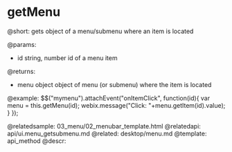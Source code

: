 getMenu
=============


@short: gets object of a menu/submenu where an item is located
	
@params:
- id	string, number	id of a menu item

@returns:
- menu 	object	object of menu (or submenu) where the item is located

@example:
$$("mymenu").attachEvent("onItemClick", function(id){
	var menu = this.getMenu(id);
	webix.message("Click: "+menu.getItem(id).value);
	}
});

@relatedsample:
	03_menu/02_menubar_template.html
@relatedapi:
	api/ui.menu_getsubmenu.md
@related:
	desktop/menu.md
@template:	api_method
@descr:

